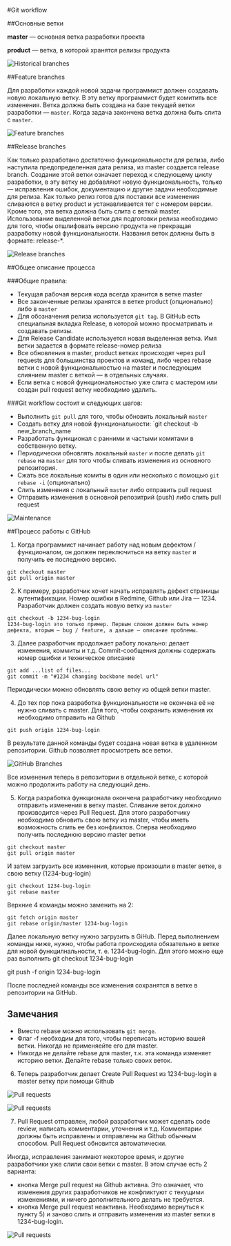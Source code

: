 #Git workflow

##Основные ветки

**master** — основная ветка разработки проекта

**product** — ветка, в которой хранятся релизы продукта

![Historical branches](img/git-workflow-release-cycle-1historical.png)

##Feature branches

Для разработки каждой новой задачи программист должен создавать новую локальную ветку. В эту ветку программист будет комитить все изменения. Ветка должна быть создана на базе текущей ветки разработки — `master`. Когда задача закончена ветка должна быть слита с `master`.

![Feature branches](img/git-workflow-release-cycle-2feature.png)

##Release branches

Как только разработано достаточно функциональности для релиза, либо наступила предопределенная дата релиза, из master создается release branch. Создание этой ветки означает переход к следующему циклу разработки, в эту ветку не добавляют новую функциональность, только — исправления ошибок, документацию и другие задачи необходимые для релиза. Как только релиз готов для поставки все изменения сливаются в ветку product и устанавливается тег с номером версии. Кроме того, эта ветка должна быть слита с веткой master. 
Использование выделенной ветки для подготовки релиза необходимо для того, чтобы отшлифовать версию продукта не прекращая разработку новой функциональности. Названия веток должны быть в формате: release-*.

![Release branches](img/git-workflow-release-cycle-3release.png)

##Общее описание процесса

###Общие правила:

 - Текущая рабочая версия кода всегда хранится в ветке master
 - Все законченные релизы хранятся в ветке product (опционально) либо в `master`
 - Для обозначения релиза используется `git tag`. В GitHub есть специальная вкладка Release, в которой можно просматривать и создавать релизы.
 - Для Release Candidate используется новая выделенная ветка. Имя ветки задается в формате release-номер релиза
 - Все обновления в master, product ветках происходят через pull requests для большинства проектов и команд, либо через rebase ветки с новой функциональностью на master и последующим слиянием master с веткой — в отдельных случаях.
 - Если ветка с новой функциональностью уже слита с мастером или создан pull request ветку необходимо удалить.

###Git workflow состоит и следующих шагов:

 - Выполнить `git pull` для того, чтобы обновить локальный `master`
 - Создать ветку для новой функциональности: `git checkout -b new_branch_name
 - Разработать функционал с ранними и частыми комитами в собственную ветку.
 - Периодически обновлять локальный `master` и после делать `git rebase` на `master` для того чтобы сливать изменения из основного репозитория.
 - Сжать все локальные комиты в один или несколько c помощью `git rebase -i` (опционально)
 - Слить изменения с локальный `master` либо отправить pull request
 - Отправить изменения в основной репозитрий (push) либо слить pull request

![Maintenance](img/git-workflow-release-cycle-4maintenance.png)


##Процесс работы с GitHub

1. Когда программист начинает работу над новым дефектом / функционалом, он должен переключиться на ветку `master` и получить ее последнюю версию.

```
git checkout master
git pull origin master
```

2. К примеру, разработчик хочет начать исправлять дефект страницы аутентификации. Номер ошибки в Redmine, Github или Jira — 1234. Разработчик должен создать новую ветку из `master`

```
git checkout -b 1234-bug-login
1234-bug-login это только пример. Первым словом должен быть номер дефекта, вторым — bug / feature, а дальше — описание проблемы.
```

3. Далее разработчик продолжает работу локально: делает изменения, коммиты и т.д. Commit-cообщения должны содержать номер ошибки и техническое описание

```
git add ...list of files...
git commit -m "#1234 changing backbone model url" 
```

Периодически можно обновлять свою ветку из общей ветки master.

4. До тех пор пока разработка функциональности не окончена её не нужно сливать с master. Для того, чтобы сохранить изменения их необходимо отправить на Github

```
git push origin 1234-bug-login
```
В результате данной команды будет создана новая ветка в удаленном репозитории. Github позволяет просмотреть все ветки.

![GitHub Branches](img/githubflow_branches.png)

Все изменения теперь в репозитории в отдельной ветке, с которой можно продолжить работу на следующий день.

5. Когда разработка функционала окончена разработчику необходимо отправить изменения в ветку master. Сливание веток должно производится через Pull Request.
Для этого разработчику необходимо обновить свою ветку из master, чтобы иметь возможность слить ее без конфликтов.
Сперва необходимо получить последнюю версию master ветки

```
git checkout master
git pull origin master
```

И затем загрузить все изменения, которые произошли в master ветке, в свою ветку (1234-bug-login)

```
git checkout 1234-bug-login
git rebase master
```

Верхние 4 команды можно заменить на 2:

```
git fetch origin master
git rebase origin/master 1234-bug-login
```
Далее локальную ветку нужно загрузить в GiHub. Перед выполнением команды ниже, нужно, чтобы работа происходила обязательно в ветке для новой функцилнальности, т. е. 1234-bug-login. Для этого можно еще раз выполнить git checkout 1234-bug-login

git push -f origin 1234-bug-login

После последней команды все изменения сохранятся в ветке в репозитории на GitHub. 

Замечания
---
 - Вместо rebase можно использовать `git merge`.
 - Флаг -f необходим для того, чтобы переписать историю вашей ветки. Никогда не применяейте его для master.
 - Никогда не делайте rebase для master, т.к. эта команда изменяет историю ветки. Делайте rebase только своих веток.

6. Теперь разработчик делает Сreate Pull Request из 1234-bug-login в master ветку при помощи Github

![Pull requests](img/pull_request1.png)

![Pull requests](img/pull_request_2-1.png)


7. Pull Request отправлен, любой разработчик может сделать code review, написать комментарии, уточнения и т.д.
Комментарии должны быть исправлены и отправлены на Github обычным способом. Pull Request обновится автоматически.

Иногда, исправления занимают некоторое время, и другие разработчики уже слили свои ветки с master. В этом случае есть 2 варианта:

- кнопка Merge pull request на Github активна. Это означает, что изменения других разработчиков не конфликтуют с текущими изменениями, и ничего дополнительного делать не требуется.
- кнопка Merge pull request неактивна. Необходимо вернуться к пункту 5) и заново слить и отправить изменения из master ветки в 1234-bug-login.

![Pull requests](img/pull_request_3.png)